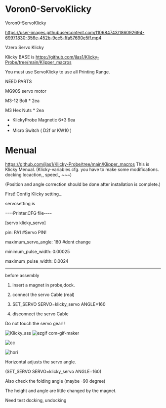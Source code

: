 # Voron0-ServoKlicky
Voron0-ServoKlicky


https://user-images.githubusercontent.com/110684743/186092694-69971830-356e-452b-9cc5-ffa57690e5ff.mp4

Vzero Servo Klicky

Klicky BASE is https://github.com/jlas1/Klicky-Probe/tree/main/Klipper_macros

You must use ServoKlicky to use all Printing Range.

NEED PARTS 

MG90S servo motor 

M3-12 Bolt * 2ea

M3 Hex Nuts * 2ea


+ KlickyProbe Magnetic 6*3 9ea
+ 
+ Micro Switch ( D2f or KW10 )




# Menual
https://github.com/jlas1/Klicky-Probe/tree/main/Klipper_macros
This is Klicky Menual.
(Klicky-variables.cfg. you have to make some modifications. docking locaction,, speed,, ~~~)

(Position and angle correction should be done after installation is complete.)

First! Config Klicky setting... 

servosetting is

----Printer.CFG file----

[servo klicky_servo]

pin: PA1 #Servo PIN!

maximum_servo_angle: 180 #dont change

minimum_pulse_width: 0.00025

maximum_pulse_width: 0.0024

------------------

before assembly

1. insert a magnet in probe,dock.

2. connect the servo Cable (real)

3. SET_SERVO SERVO=klicky_servo ANGLE=160

4. disconnect the servo Cable

Do not touch the servo gear!!

![Klicky_ass](https://user-images.githubusercontent.com/110684743/186160759-9de3d2d4-dca1-446b-bacb-059d83c08979.gif)
![ezgif com-gif-maker](https://user-images.githubusercontent.com/110684743/186160766-66a9ba80-ced1-4bd6-910d-0ca505e60034.gif)

![cc](https://user-images.githubusercontent.com/110684743/186163077-cba91136-bfc4-4bc8-b050-27971508fa8c.png)

![hori](https://user-images.githubusercontent.com/110684743/186164428-f883e439-6ace-49fd-8ebd-16d82098518e.png)

Horizontal adjusts the servo angle.

(SET_SERVO SERVO=klicky_servo ANGLE=160)

Also check the folding angle (maybe -90 degree)

The height and angle are  little changed by the magnet.

Need test docking, undocking

